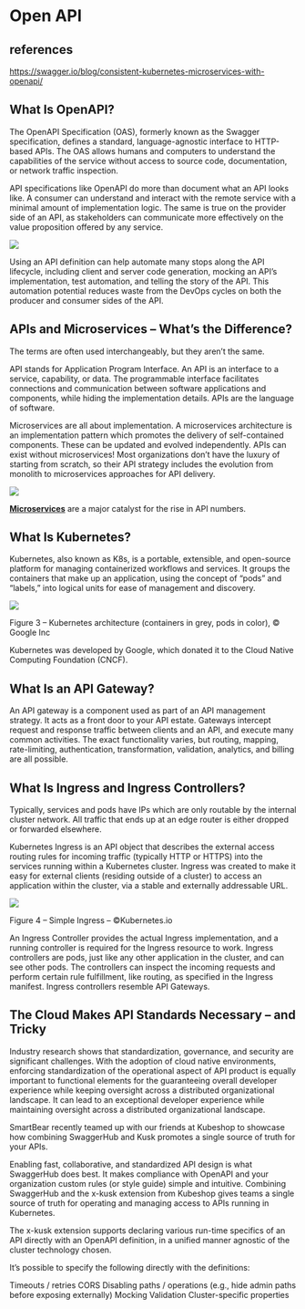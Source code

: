# Open API

## references

<https://swagger.io/blog/consistent-kubernetes-microservices-with-openapi/>

## What Is OpenAPI?

The OpenAPI Specification (OAS), formerly known as the Swagger specification, defines a standard, language-agnostic interface to HTTP-based APIs. The OAS allows humans and computers to understand the capabilities of the service without access to source code, documentation, or network traffic inspection.

API specifications like OpenAPI do more than document what an API looks like. A consumer can understand and interact with the remote service with a minimal amount of implementation logic. The same is true on the provider side of an API, as stakeholders can communicate more effectively on the value proposition offered by any service.

![](https://static1.smartbear.co/swagger/media/blog/api-life-cycle.png)

Using an API definition can help automate many stops along the API lifecycle, including client and server code generation, mocking an API’s implementation, test automation, and telling the story of the API. This automation potential reduces waste from the DevOps cycles on both the producer and consumer sides of the API.

## APIs and Microservices – What’s the Difference?

The terms are often used interchangeably, but they aren’t the same.

API stands for Application Program Interface. An API is an interface to a service, capability, or data. The programmable interface facilitates connections and communication between software applications and components, while hiding the implementation details. APIs are the language of software.

Microservices are all about implementation. A microservices architecture is an implementation pattern which promotes the delivery of self-contained components. These can be updated and evolved independently. APIs can exist without microservices! Most organizations don’t have the luxury of starting from scratch, so their API strategy includes the evolution from monolith to microservices approaches for API delivery.

![](https://static1.smartbear.co/swagger/media/blog/microservices-evolution.png)

**[Microservices](https://smartbear.com/state-of-software-quality/api/challenges-and-future/#future-technologies)** are a major catalyst for the rise in API numbers.

## What Is Kubernetes?

Kubernetes, also known as K8s, is a portable, extensible, and open-source platform for managing containerized workflows and services. It groups the containers that make up an application, using the concept of “pods” and “labels,” into logical units for ease of management and discovery.

![](https://static1.smartbear.co/swagger/media/blog/kubernetes-architecture.png)

Figure 3 – Kubernetes architecture (containers in grey, pods in color), © Google Inc

Kubernetes was developed by Google, which donated it to the Cloud Native Computing Foundation (CNCF).

## What Is an API Gateway?

An API gateway is a component used as part of an API management strategy. It acts as a front door to your API estate. Gateways intercept request and response traffic between clients and an API, and execute many common activities. The exact functionality varies, but routing, mapping, rate-limiting, authentication, transformation, validation, analytics, and billing are all possible.

## What Is Ingress and Ingress Controllers?

Typically, services and pods have IPs which are only routable by the internal cluster network. All traffic that ends up at an edge router is either dropped or forwarded elsewhere.

Kubernetes Ingress is an API object that describes the external access routing rules for incoming traffic (typically HTTP or HTTPS) into the services running within a Kubernetes cluster. Ingress was created to make it easy for external clients (residing outside of a cluster) to access an application within the cluster, via a stable and externally addressable URL.

![](https://static1.smartbear.co/swagger/media/blog/simple-ingress.png)

Figure 4 – Simple Ingress – ©Kubernetes.io

An Ingress Controller provides the actual Ingress implementation, and a running controller is required for the Ingress resource to work. Ingress controllers are pods, just like any other application in the cluster, and can see other pods. The controllers can inspect the incoming requests and perform certain rule fulfillment, like routing, as specified in the Ingress manifest. Ingress controllers resemble API Gateways.

## The Cloud Makes API Standards Necessary – and Tricky

Industry research shows that standardization, governance, and security are significant challenges. With the adoption of cloud native environments, enforcing standardization of the operational aspect of API product is equally important to functional elements for the guaranteeing overall developer experience while keeping oversight across a distributed organizational landscape. It can lead to an exceptional developer experience while maintaining oversight across a distributed organizational landscape.

SmartBear recently teamed up with our friends at Kubeshop to showcase how combining SwaggerHub and Kusk promotes a single source of truth for your APIs.

Enabling fast, collaborative, and standardized API design is what SwaggerHub does best. It makes compliance with OpenAPI and your organization custom rules (or style guide) simple and intuitive. Combining SwaggerHub and the x-kusk extension from Kubeshop gives teams a single source of truth for operating and managing access to APIs running in Kubernetes.

The x-kusk extension supports declaring various run-time specifics of an API directly with an OpenAPI definition, in a unified manner agnostic of the cluster technology chosen.

It’s possible to specify the following directly with the definitions:

Timeouts / retries
CORS
Disabling paths / operations (e.g., hide admin paths before exposing externally)
Mocking
Validation
Cluster-specific properties
